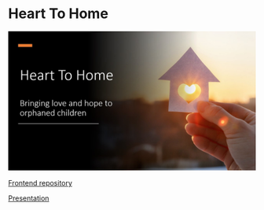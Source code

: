 # Heart To Home

![Heart To Home](heart_to_home.jpg)


[Frontend repository](https://github.com/korn1evski/xfaf_front)

[Presentation](https://github.com/tutaf/Xmas-FAF-Hackathon/raw/master/team02_presentation.pdf)
